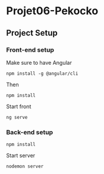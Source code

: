 # Projet06-Pekocko

## Project Setup

### Front-end setup
Make sure to have Angular
```
npm install -g @angular/cli
```
Then
```
npm install
```
Start front
```
ng serve
```
### Back-end setup
```
npm install
```
Start server
```
nodemon server
```
